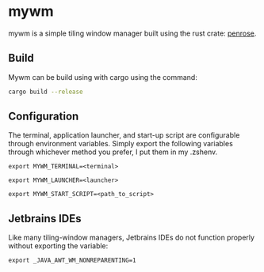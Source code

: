 # mywm
mywm is a simple tiling window manager built using the rust crate: [penrose](https://github.com/sminez/penrose).

## Build
Mywm can be build using with cargo using the command:
```bash
cargo build --release
```

## Configuration
The terminal, application launcher, and start-up script are configurable through environment variables.
Simply export the following variables through whichever method you prefer, I put them in my .zshenv.
```
export MYWM_TERMINAL=<terminal>
```
```
export MYWM_LAUNCHER=<launcher>
```
```
export MYWM_START_SCRIPT=<path_to_script>
```

## Jetbrains IDEs
Like many tiling-window managers, Jetbrains IDEs do not function properly without exporting the variable:
```
export _JAVA_AWT_WM_NONREPARENTING=1
```

